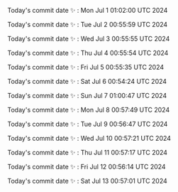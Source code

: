 Today's commit date ✨ : Mon Jul 1 01:02:00 UTC 2024 

Today's commit date ✨ : Tue Jul 2 00:55:59 UTC 2024 

Today's commit date ✨ : Wed Jul 3 00:55:55 UTC 2024 

Today's commit date ✨ : Thu Jul 4 00:55:54 UTC 2024 

Today's commit date ✨ : Fri Jul 5 00:55:35 UTC 2024 

Today's commit date ✨ : Sat Jul 6 00:54:24 UTC 2024 

Today's commit date ✨ : Sun Jul 7 01:00:47 UTC 2024 

Today's commit date ✨ : Mon Jul 8 00:57:49 UTC 2024 

Today's commit date ✨ : Tue Jul 9 00:56:47 UTC 2024 

Today's commit date ✨ : Wed Jul 10 00:57:21 UTC 2024 

Today's commit date ✨ : Thu Jul 11 00:57:17 UTC 2024 

Today's commit date ✨ : Fri Jul 12 00:56:14 UTC 2024 

Today's commit date ✨ : Sat Jul 13 00:57:01 UTC 2024 

